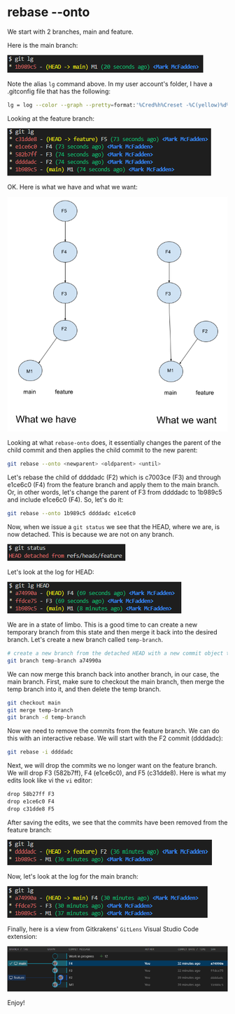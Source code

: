 # rebase --onto

We start with 2 branches, main and feature.

Here is the main branch:

![main branch output](rebase-onto-images/main-output.png)

Note the alias `lg` command above. In my user account's folder, I have a .gitconfig file that has the following:

```bash
lg = log --color --graph --pretty=format:'%Cred%h%Creset -%C(yellow)%d%Creset %s %Cgreen(%cr) %C(bold blue)<%an>%Creset' --abbrev-commit 
```

Looking at the feature branch:

![feature branch output](rebase-onto-images/feature-output.png)

OK. Here is what we have and what we want:

![what we have, what we want](rebase-onto-images/rebase-onto.png)

Looking at what `rebase-onto` does, it essentially changes the parent of the child commit and then applies the child commit to the new parent:

```bash
git rebase --onto <newparent> <oldparent> <until>
```

Let's rebase the child of ddddadc (F2) which is c7003ce (F3) and through e1ce6c0 (F4) from the feature branch and apply them to the main branch. Or, in other words, let's change the parent of F3 from ddddadc to 1b989c5 and include e1ce6c0 (F4). So, let's do it:

```bash
git rebase --onto 1b989c5 ddddadc e1ce6c0
```

Now, when we issue a `git status` we see that the HEAD, where we are, is now detached. This is because we are not on any branch.

![detached HEAD](rebase-onto-images/detached-head-status.png)

Let's look at the log for HEAD:

![git status of HEAD](rebase-onto-images/log-head-after-rebase.png)

We are in a state of limbo. This is a good time to can create a new temporary branch from this state and then merge it back into the desired branch. Let's create a new branch called `temp-branch`.

```bash
# create a new branch from the detached HEAD with a new commit object that is currently the tip of HEAD. 
git branch temp-branch a74990a
```

We can now merge this branch back into another branch, in our case, the main branch. First, make sure to checkout the main branch, then merge the temp branch into it, and then delete the temp branch.

```bash
git checkout main
git merge temp-branch
git branch -d temp-branch
```

Now we need to remove the commits from the feature branch. We can do this with an interactive rebase. We will start with the F2 commit (ddddadc):

```bash
git rebase -i ddddadc
```

Next, we will drop the commits we no longer want on the feature branch. We will drop F3 (582b7ff), F4 (e1ce6c0), and F5 (c31dde8). Here is what my edits look like vi the `vi` editor:

```bash
drop 58b27ff F3
drop e1ce6c0 F4
drop c31dde8 F5
```

After saving the edits, we see that the commits have been removed from the feature branch:

![feature branch after interactive rebase](rebase-onto-images/feature-after-interactive-rebase.png)

Now, let's look at the log for the main branch:

![feature branch output](rebase-onto-images/main-after-everything.png)

Finally, here is a view from Gitkrakens' `GitLens` Visual Studio Code extension:

![feature branch output](rebase-onto-images/gitkracken-gitlens-final-view.png)

Enjoy!

